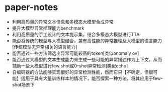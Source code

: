 # paper-notes
* 利用高质量的异常文本信息和多模态大模型合成异常
* 提升大模型异常推理能力benchmark
* 利用高质量的手工设计的文本提示集，结合多模态大模型进行TTA
* 能否将传统的模型与大模型结合，兼有高性能的异常推理及大模型的语言能力[传统模型无异常相关的语言能力]
* 能否通过一些方法筛选出异常可能较高的token[类似anomaly ov]
* 能否通过大模型的文本生成能力来生成一些可能的异常描述作为上下文，从而辅助一些大模型进行few shot或0-shot异常检测[类似echo]
* 自编码器的方法能够实现很好的异常检测性能，然而它只【不确定，但很可能】适用于具有大量训练样本的情况下，能否探索一种方法，将其应用于few-shot场景下
